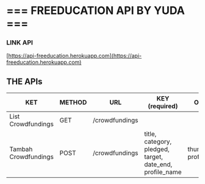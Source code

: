 
=== FREEDUCATION API BY YUDA ===<a name="TOP"></a>
===================

### LINK API

[https://api-freeducation.herokuapp.com](https://api-freeducation.herokuapp.com)

## THE APIs ##

|       KET                   |     METHOD     |         URL         |            KEY (required)                                |    Optional                    |
| --------------------------- | -------------- | ------------------- | -------------------------------------------------------- | ------------------------------ | 
| List Crowdfundings          |      GET       | /crowdfundings      |                                                          |                                |
| Tambah Crowdfundings        |     POST       | /crowdfundings      | title, category, pledged, target, date_end, profile_name | thumbnail, profile_photo       |
